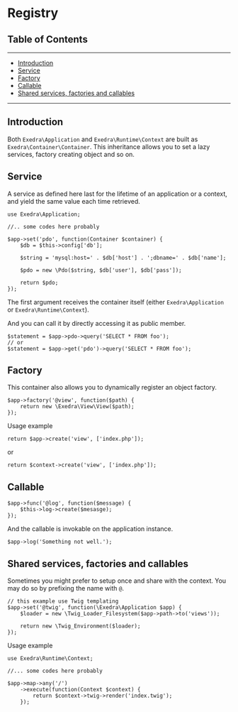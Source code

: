 # Registry
## Table of Contents
---
- [Introduction](#introduction)
- [Service](#service)
- [Factory](#factory)
- [Callable](#callable)
- [Shared services, factories and callables](#shared-services,-factories-and-callables)

---

## Introduction
Both `Exedra\Application` and `Exedra\Runtime\Context` are built as `Exedra\Container\Container`. This inheritance allows you to set a lazy services, factory creating object and so on.

## Service

A service as defined here last for the lifetime of an application or a context, and yield the same value each time retrieved.
```
use Exedra\Application;

//.. some codes here probably

$app->set('pdo', function(Container $container) {
    $db = $this->config['db'];
    
    $string = 'mysql:host=' . $db['host'] . ';dbname=' . $db['name'];
    
    $pdo = new \Pdo($string, $db['user'], $db['pass']);

    return $pdo;
});
```
The first argument receives the container itself (either `Exedra\Application` or `Exedra\Runtime\Context`).

And you can call it by directly accessing it as public member.
```
$statement = $app->pdo->query('SELECT * FROM foo');
// or
$statement = $app->get('pdo')->query('SELECT * FROM foo');
```

## Factory

This container also allows you to dynamically register an object factory.
```
$app->factory('@view', function($path) {
    return new \Exedra\View\View($path);
});
```
Usage example
```
return $app->create('view', ['index.php']);
```
or
```
return $context->create('view', ['index.php']);
```

## Callable
```
$app->func('@log', function($message) {
	$this->log->create($mesasge);
});
```
And the callable is invokable on the application instance.
```
$app->log('Something not well.');
```

## Shared services, factories and callables
Sometimes you might prefer to setup once and share with the context. You may do so by prefixing the name 
with `@`.
```
// this example use Twig templating
$app->set('@twig', function(\Exedra\Application $app) {
    $loader = new \Twig_Loader_Filesystem($app->path->to('views'));

    return new \Twig_Environment($loader);
});
```
Usage example
```
use Exedra\Runtime\Context;

//... some codes here probably

$app->map->any('/')
    ->execute(function(Context $context) {
        return $context->twig->render('index.twig');
    });
```